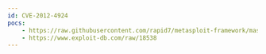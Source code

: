 ```yaml
---
id: CVE-2012-4924
pocs:
    - https://raw.githubusercontent.com/rapid7/metasploit-framework/master/modules/exploits/windows/browser/asus_net4switch_ipswcom.rb
    - https://www.exploit-db.com/raw/18538
---
```


